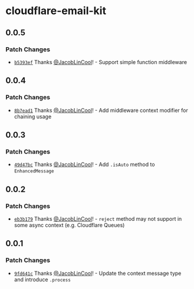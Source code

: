 # cloudflare-email-kit

## 0.0.5

### Patch Changes

-   [`b5393ef`](https://github.com/JacobLinCool/cloudflare-email-kit/commit/b5393ef95ecf1170154d8f42e5992f218f593a6e) Thanks [@JacobLinCool](https://github.com/JacobLinCool)! - Support simple function middleware

## 0.0.4

### Patch Changes

-   [`8b7ead1`](https://github.com/JacobLinCool/cloudflare-email-kit/commit/8b7ead1f58a374c6221210af98395729a15ddf3f) Thanks [@JacobLinCool](https://github.com/JacobLinCool)! - Add middleware context modifier for chaining usage

## 0.0.3

### Patch Changes

-   [`49d47bc`](https://github.com/JacobLinCool/cloudflare-email-kit/commit/49d47bc4c4b148991b9ff0e5641e086249b3f90a) Thanks [@JacobLinCool](https://github.com/JacobLinCool)! - Add `.isAuto` method to `EnhancedMessage`

## 0.0.2

### Patch Changes

-   [`eb3b179`](https://github.com/JacobLinCool/cloudflare-email-kit/commit/eb3b1792e41fe12af188635724170a5a4fbb5995) Thanks [@JacobLinCool](https://github.com/JacobLinCool)! - `reject` method may not support in some async context (e.g. Cloudflare Queues)

## 0.0.1

### Patch Changes

-   [`9fd641c`](https://github.com/JacobLinCool/cloudflare-email-kit/commit/9fd641c3b3d8e1c2b3eea9a714656b960eaa8034) Thanks [@JacobLinCool](https://github.com/JacobLinCool)! - Update the context message type and introduce `.process`
